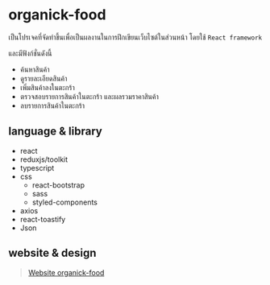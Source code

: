 ﻿# organick-food

เป็นโปรเจคที่จัดทำขึ้นเพื่อเป็นผลงานในการฝึกเขียนเว็บไซต์ในส่วนหน้า โดยใช้ `React framework`

และมีฟังก์ชั่นดังนี้

* ค้นหาสินค้า
* ดูรายละเอียดสินค้า
* เพิ่มสินค้าลงในตะกร้า
* ตรวจสอบรายการสินค้าในตะกร้า และผลรวมราคาสินค้า
* ลบรายการสินค้าในตะกร้า

## language & library

* react
* reduxjs/toolkit
* typescript
* css
  * react-bootstrap
  * sass
  * styled-components
* axios
* react-toastify
* Json


## website & design

> [Website organick-food](https://organick-food.netlify.app/)



